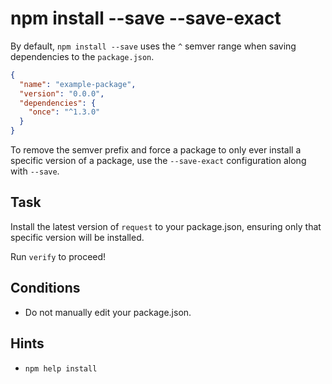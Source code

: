 # npm install --save --save-exact

By default, `npm install --save` uses the `^` semver range when
saving dependencies to the `package.json`.

```json
{
  "name": "example-package",
  "version": "0.0.0",
  "dependencies": {
    "once": "^1.3.0"
  }
}
```

To remove the semver prefix and force a package to only ever install
a specific version of a package, use the `--save-exact` configuration
along with `--save`.

## Task

Install the latest version of `request` to your package.json, ensuring
only that specific version will be installed.

Run `verify` to proceed!

## Conditions

* Do not manually edit your package.json.

## Hints

* `npm help install`
